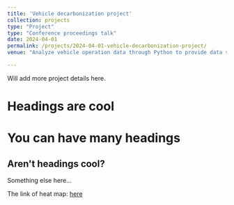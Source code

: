 ```yaml
---
title: 'Vehicle decarbonization project'
collection: projects
type: "Project"
type: "Conference proceedings talk"
date: 2024-04-01
permalink: /projects/2024-04-01-vehicle-decarbonization-project/
venue: "Analyze vehicle operation data through Python to provide data support for formulating vehicle update strategies"

---
```


Will add more project details here.

Headings are cool
======

You can have many headings
======

Aren't headings cool?
------


Something else here...


The link of heat map: [here](http://dlque.github.io/files/sdg-11.7.1-a.html)